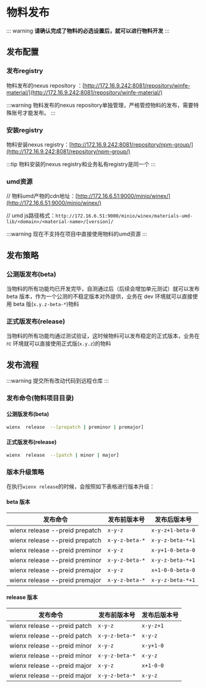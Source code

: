 # 物料发布

::: warning
**请确认完成了物料的必选设置后，就可以进行物料开发**
:::

## 发布配置

### 发布registry 

物料发布的nexus repository ：[http://172.16.9.242:8081/repository/winfe-material/](http://172.16.9.242:8081/repository/winfe-material/)

:::warning
物料发布的nexus repository单独管理，严格管控物料的发布，需要特殊账号才能发布。
:::


### 安装registry 

物料安装nexus registry：[http://172.16.9.242:8081/repository/npm-group/](http://172.16.9.242:8081/repository/npm-group/)

:::tip
物料安装的nexus registry和业务私有registry是同一个
:::

### umd资源

// 物料umd产物的cdn地址：[http://172.16.6.51:9000/minio/winex/](http://172.16.6.51:9000/minio/winex/)

// umd js路径格式：`http://172.16.6.51:9000/minio/winex/materials-umd-lib/<domain>/<material-name>/[version]/`

:::warning
现在不支持在项目中直接使用物料的umd资源
:::

## 发布策略

### 公测版发布(beta)

当物料的所有功能均已开发完毕，自测通过后（后续会增加单元测试）就可以发布 beta 版本，作为一个公测的不稳定版本对外提供，业务在 dev 环境就可以直接使用 beta 版(`x.y.z-beta-*`)物料

### 正式版发布(release)

当物料的所有功能均通过测试验证，这时候物料可以发布稳定的正式版本，业务在 rc 环境就可以直接使用正式版(`x.y.z`)的物料

## 发布流程

:::warning
提交所有改动代码到远程仓库
:::

### 发布命令(物料项目目录)

#### 公测版发布(beta)

```bash
wienx  release  --[prepatch | preminor | premajor]
```

#### 正式版发布(release)

```bash
wienx  release  --[patch | minor | major]
```

### 版本升级策略

在执行`wienx release`的时候，会按照如下表格进行版本升级：

#### beta 版本

| 发布命令                       | 发布前版本号   | 发布后版本号     |
| ------------------------------ | -------------- | ---------------- |
| wienx release --preid prepatch | `x-y-z`        | `x-y-z+1-beta-0` |
| wienx release --preid prepatch | `x-y-z-beta-*` | `x-y-z-beta-*+1` |
| wienx release --preid preminor | `x-y-z`        | `x-y+1-0-beta-0` |
| wienx release --preid preminor | `x-y-z-beta-*` | `x-y-z-beta-*+1` |
| wienx release --preid premajor | `x-y-z`        | `x+1-0-0-beta-0` |
| wienx release --preid premajor | `x-y-z-beta-*` | `x-y-z-beta-*+1` |

#### release 版本

| 发布命令                    | 发布前版本号   | 发布后版本号 |
| --------------------------- | -------------- | ------------ |
| wienx release --preid patch | `x-y-z`        | `x-y-z+1`    |
| wienx release --preid patch | `x-y-z-beta-*` | `x-y-z`      |
| wienx release --preid minor | `x-y-z`        | `x-y+1-0`    |
| wienx release --preid minor | `x-y-z-beta-*` | `x-y-z`      |
| wienx release --preid major | `x-y-z`        | `x+1-0-0`    |
| wienx release --preid major | `x-y-z-beta-*` | `x-y-z`      |